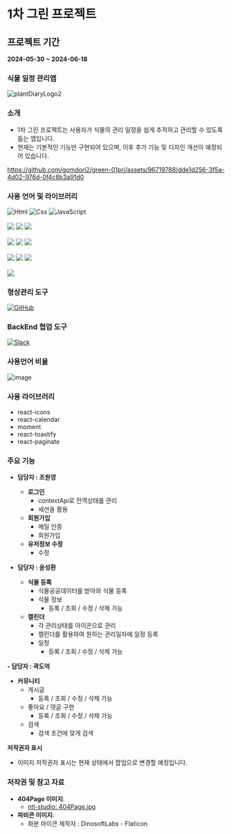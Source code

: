 
# 1차 그린 프로젝트

## 프로젝트 기간
  **2024-05-30 ~ 2024-06-18**
  
### 식물 일정 관리앱
![plantDiaryLogo2](https://github.com/gomdori2/green-01prj/assets/96719788/46205511-419f-49b7-9bc7-ee8f9c6b2458)


### 소개

- 1차 그린 프로젝트는 사용자가 식물의 관리 일정을 쉽게 추적하고 관리할 수 있도록 돕는 앱입니다. 
- 현재는 기본적인 기능만 구현되어 있으며, 이후 추가 기능 및 디자인 개선이 예정되어 있습니다.

https://github.com/gomdori2/green-01prj/assets/96719788/dde1d256-3f5a-4d02-976d-0f4c8b3a91d0




### 사용 언어 및 라이브러리

<div>
<img alt="Html" src ="https://img.shields.io/badge/HTML-E34F26.svg?&style=for-the-badge&logo=HTML&logoColor=white"/>

<img alt="Css" src ="https://img.shields.io/badge/CSS-1572B6.svg?&style=for-the-badge&logo=CSS&logoColor=white"/>

<img alt="JavaScript" src ="https://img.shields.io/badge/JavaScriipt-F7DF1E.svg?&style=for-the-badge&logo=JavaScript&logoColor=black"/>
</div>
<br/>
<div>
<img src="https://img.shields.io/badge/react.js-61DAFB?style=for-the-badge&logo=react&logoColor=black"/>

<img src="https://img.shields.io/badge/sass-CC6699?style=for-the-badge&logo=Sass&logoColor=white">

<img src="https://img.shields.io/badge/emotion-cc6ac4?style=for-the-badge&logo=emotion&logoColor=white">
</div>
<br/>
<div>
<img src="https://img.shields.io/badge/resetCss-black?style=for-the-badge&logo=resetCss&logoColor=white">

<img src="https://img.shields.io/badge/axios-5A29E4?style=for-the-badge&logo=axios&logoColor=white">

<img src="https://img.shields.io/badge/react router-CA4245?style=for-the-badge&logo=reactrouter&logoColor=white">
</div>
<br/>
<div>
  <img src="https://img.shields.io/badge/figma-F24E1E?style=for-the-badge&logo=figma&logoColor=white">
  <img src="https://img.shields.io/badge/notion-000000?style=for-the-badge&logo=notion&logoColor=white">
  <img src="https://img.shields.io/badge/Eslint-4B32C3?style=for-the-badge&logo=Eslint&logoColor=white">
</div>
<br/>
<div>
   <img src="https://img.shields.io/badge/Prettier-F7B93E?style=for-the-badge&logo=Prettier&logoColor=white">
</div>

### 형상관리 도구

<a href = "https://github.com/gomdori2/green-01prj.git"><img alt="GitHub" src ="https://img.shields.io/badge/GitHub-181717.svg?&style=for-the-badge&logo=GitHub&logoColor=white"/>
</a>

### BackEnd 협업 도구

 <a href = "hun-se.slack.com"> <img alt="Slack" src ="https://img.shields.io/badge/Slack-4A154B.svg?&style=for-the-badge&logo=Slack&logoColor=white"/></a>

### 사용언어 비율
![image](https://github.com/gomdori2/green-01prj/assets/96719788/99881a19-5c70-40eb-bf01-ddc1d1728893)


### 사용 라이브러리
  - react-icons
  - react-calendar
  - moment
  - react-toastify
  - react-paginate

### 주요 기능
- **담당자 : 조원영**
  - **로그인**
    - contextApi로 전역상태를 관리
    - 세션을 활용
  - **회원가입**
    - 메일 인증
    - 회원가입
  - **유저정보 수정**
    - 수정
    
- **담당자 : 윤성환**
  - **식물 등록**
    - 식물공공데이터를 받아와 식물 등록
    - 식물 정보
      - 등록 / 조회 / 수정 / 삭제 가능
  - **캘린더**
    - 각 관리상태를 아이콘으로 관리
    - 캘린더를 활용하여 원하는 관리일자에 일정 등록
    - 일정
      - 등록 / 조회 / 수정 / 삭제 가능

**- 담당자 : 곽도억**
  - **커뮤니티**
    - 게시글
      - 등록 / 조회 / 수정 / 삭제 가능
    - 좋아요 / 댓글 구현
      - 등록 / 조회 / 수정 / 삭제 가능
    - 검색
      - 검색 조건에 맞게 검색


**저작권자 표시**

- 이미지 저작권자 표시는 현재 상태에서 팝업으로 변경할 예정입니다.

### 저작권 및 참고 자료

- **404Page 이미지**:
  - <a href="https://kr.freepik.com/author/ntl-studio">ntl-studio: 404Page.jpg</a>
- **파비콘 이미지**:
  - 화분 아이콘 제작자 : DinosoftLabs - Flaticon
